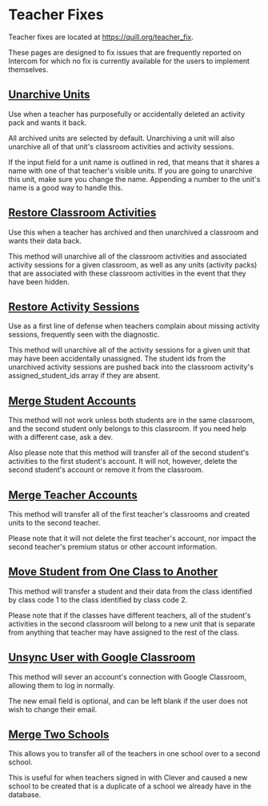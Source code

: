 # Teacher Fixes

Teacher fixes are located at <https://quill.org/teacher_fix>.

These pages are designed to fix issues that are frequently reported on Intercom for which no fix is currently available for the users to implement themselves.

## [Unarchive Units](https://quill.org/teacher_fix/unarchive_units)

Use when a teacher has purposefully or accidentally deleted an activity pack and wants it back.

All archived units are selected by default. Unarchiving a unit will also unarchive all of that unit's classroom activities and activity sessions.

If the input field for a unit name is outlined in red, that means that it shares a name with one of that teacher's visible units. If you are going to unarchive this unit, make sure you change the name. Appending a number to the unit's name is a good way to handle this.

## [Restore Classroom Activities](https://www.quill.org/teacher_fix/recover_classroom_activities)

Use this when a teacher has archived and then unarchived a classroom and wants their data back.

This method will unarchive all of the classroom activities and associated activity sessions for a given classroom, as well as any units (activity packs) that are associated with these classroom activities in the event that they have been hidden.

## [Restore Activity Sessions](https://www.quill.org/teacher_fix/recover_activity_sessions)

Use as a first line of defense when teachers complain about missing activity sessions, frequently seen with the diagnostic.

This method will unarchive all of the activity sessions for a given unit that may have been accidentally unassigned. The student ids from the unarchived activity sessions are pushed back into the classroom activity's assigned_student_ids array if they are absent.

## [Merge Student Accounts](https://www.quill.org/teacher_fix/merge_student_accounts)

This method will not work unless both students are in the same classroom, and the second student only belongs to this classroom. If you need help with a different case, ask a dev.

Also please note that this method will transfer all of the second student's activities to the first student's account. It will not, however, delete the second student's account or remove it from the classroom.

## [Merge Teacher Accounts](https://www.quill.org/teacher_fix/merge_teacher_accounts)

This method will transfer all of the first teacher's classrooms and created units to the second teacher.

Please note that it will not delete the first teacher's account, nor impact the second teacher's premium status or other account information.

## [Move Student from One Class to Another](https://www.quill.org/teacher_fix/move_student)

This method will transfer a student and their data from the class identified by class code 1 to the class identified by class code 2.

Please note that if the classes have different teachers, all of the student's activities in the second classroom will belong to a new unit that is separate from anything that teacher may have assigned to the rest of the class.

## [Unsync User with Google Classroom](https://www.quill.org/teacher_fix/google_unsync)

This method will sever an account's connection with Google Classroom, allowing them to log in normally.

The new email field is optional, and can be left blank if the user does not wish to change their email.

## [Merge Two Schools](https://www.quill.org/teacher_fix/merge_two_schools)

This allows you to transfer all of the teachers in one school over to a second school.

This is useful for when teachers signed in with Clever and caused a new school to be created that is a duplicate of a school we already have in the database.
